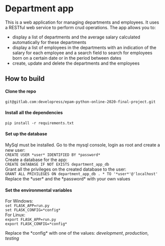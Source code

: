 # Department app
This is a web application for managing departments and
employees. It uses a RESTful web service to perform crud 
operations. The app allows you to:  
- display a list of departments and the average salary
calculated automatically for these departments  
- display a list of employees in the departments 
with an indication of the salary for each employee 
and a search field to search for employees born on a
 certain date or in the period between dates
 - create, update and delete the departments and the
 employees
 
 ## How to build
 #### Clone the repo  
 ```git@gitlab.com:developress/epam-python-online-2020-final-project.git```
   
 #### Install all the dependencies
 ```pip install -r requirements.txt```
 
 
 #### Set up the database
 MySql must be installed. Go to the mysql console,
  login as root and create a new user:  
 ```CREATE USER *user* IDENTIFIED BY *password*```  
 Create a database for the app:  
 ```CREATE DATABASE IF NOT EXISTS department_app_db```  
 Grant all the privileges on the created database to the user:  
 ```GRANT ALL PRIVILEGES ON department_app_db . * TO '*user*'@'localhost'```  
 Replace the \*user* and the \*password* with your own values
 
 #### Set the environmental variables
 For Windows:  
 ```set FLASK_APP=run.py```  
 ```set FLASK_CONFIG=*config*```   
 For Linux:  
 ```export FLASK_APP=run.py```  
 ```export FLASK_CONFIG=*config*```
 
  Replace the \*config* with one of the values: *development*,
 *production*, *testing*
 